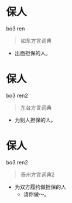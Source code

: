 # 保人
bo3 ren
> 如东方言词典
- 出面担保的人。

# 保人
bo3 ren2
> 东台方言词典
- 为别人担保的人。


# 保人
bo3 ren2
> 泰州方言词典2
- 为双方履约做担保的人
  - 请你做～。